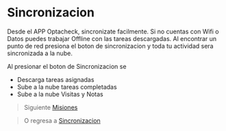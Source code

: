 # Sincronizacion

Desde el APP Optacheck, sincronizate facilmente. Si no cuentas con Wifi o Datos  puedes trabajar Offline con las tareas descargadas. Al encontrar un punto de red presiona el boton de sincronizacion y toda tu actividad sera sincronizada a la nube. 

Al presionar el boton de Sincronizacion se 

 - Descarga tareas asignadas 
 - Sube a la nube tareas completadas 
 - Sube a la nube Visitas y Notas 



> Siguiente [Misiones](/v1/app-movil/misiones.html)

> O regresa a [Sincronizacion ](/v1/app-movil/sync.html)
<!--stackedit_data:
eyJoaXN0b3J5IjpbLTIwNzMzODg1NDldfQ==
-->